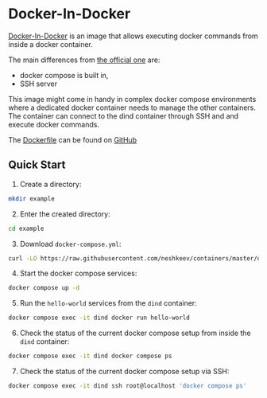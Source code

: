 # Docker-In-Docker

[Docker-In-Docker](https://hub.docker.com/_/docker) is an image that allows executing docker commands from inside a docker container.

The main differences from [the official one](https://hub.docker.com/_/docker) are:

- docker compose is built in,
- SSH server

This image might come in handy in complex docker compose environments where a dedicated docker container needs to manage the other containers. The container can connect to the dind container through SSH and and execute docker commands.

The [Dockerfile](https://github.com/neshkeev/containers/blob/master/dind/Dockerfile) can be found on [GitHub](https://github.com/neshkeev/containers/tree/master/dind)

## Quick Start

1. Create a directory:
```bash
mkdir example
```
2. Enter the created directory:
```bash
cd example
```
3. Download `docker-compose.yml`:
```bash
curl -LO https://raw.githubusercontent.com/neshkeev/containers/master/dind/example/reuse-host-docker/docker-compose.yml
```
4. Start the docker compose services:
```bash
docker compose up -d
```
5. Run the `hello-world` services from the `dind` container:
```bash
docker compose exec -it dind docker run hello-world
```
6. Check the status of the current docker compose setup from inside the `dind` container:
```bash
docker compose exec -it dind docker compose ps
```
7. Check the status of the current docker compose setup via SSH:
```bash
docker compose exec -it dind ssh root@localhost 'docker compose ps'
```
